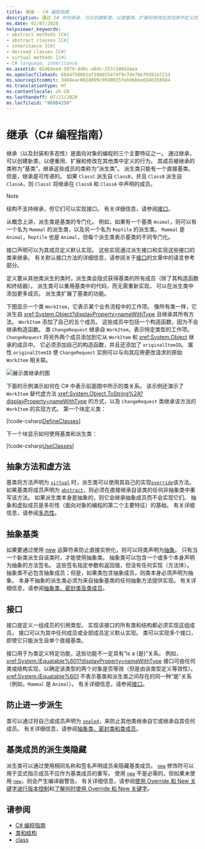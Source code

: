 ```yaml
---
title: 继承 - C# 编程指南
description: 通过 C# 中的继承，可以创建新类，以便重用、扩展和修改在其他类中定义的行为。
ms.date: 02/07/2020
helpviewer_keywords:
- abstract methods [C#]
- abstract classes [C#]
- inheritance [C#]
- derived classes [C#]
- virtual methods [C#]
- C# language, inheritance
ms.assetid: 81d64ee4-50f9-4d6c-a8dc-257c348d2eea
ms.openlocfilehash: 6b94f58801af188655474f9c7de76b79381e721d
ms.sourcegitcommit: 3d84eac0818099c9949035feb96bbe0346358504
ms.translationtype: HT
ms.contentlocale: zh-CN
ms.lasthandoff: 07/21/2020
ms.locfileid: "86864250"
---
```

# <a name="inheritance-c-programming-guide"></a>继承（C# 编程指南）

继承（以及封装和多态性）是面向对象的编程的三个主要特征之一。 通过继承，可以创建新类，以便重用、扩展和修改在其他类中定义的行为。 其成员被继承的类称为“基类”，继承这些成员的类称为“派生类”。 派生类只能有一个直接基类。 但是，继承是可传递的。 如果 `ClassC` 派生自 `ClassB`，并且 `ClassB` 派生自 `ClassA`，则 `ClassC` 将继承在 `ClassB` 和 `ClassA` 中声明的成员。

> [!NOTE]
> 结构不支持继承，但它们可以实现接口。 有关详细信息，请参阅[接口](../interfaces/index.md)。

从概念上讲，派生类是基类的专门化。 例如，如果有一个基类 `Animal`，则可以有一个名为 `Mammal` 的派生类，以及另一个名为 `Reptile` 的派生类。 `Mammal` 是 `Animal`，`Reptile` 也是 `Animal`，但每个派生类表示基类的不同专门化。

接口声明可以为其成员定义默认实现。 这些实现通过派生接口和实现这些接口的类来继承。 有关默认接口方法的详细信息，请参阅关于[接口](../../language-reference/keywords/interface.md)的文章中的语言参考部分。

定义要从其他类派生的类时，派生类会隐式获得基类的所有成员（除了其构造函数和终结器）。 派生类可以重用基类中的代码，而无需重新实现。 可以在派生类中添加更多成员。 派生类扩展了基类的功能。

下图显示一个类 `WorkItem`，它表示某个业务流程中的工作项。 像所有类一样，它派生自 <xref:System.Object?displayProperty=nameWithType> 且继承其所有方法。 `WorkItem` 添加了自己的五个成员。 这些成员中包括一个构造函数，因为不会继承构造函数。 类 `ChangeRequest` 继承自 `WorkItem`，表示特定类型的工作项。 `ChangeRequest` 将另外两个成员添加到它从 `WorkItem` 和 <xref:System.Object> 继承的成员中。 它必须添加自己的构造函数，并且还添加了 `originalItemID`。 属性 `originalItemID` 使 `ChangeRequest` 实例可以与向其应用更改请求的原始 `WorkItem` 相关联。

![展示类继承的图](./media/inheritance/class-inheritance-diagram.png)

下面的示例演示如何在 C# 中表示前面图中所示的类关系。 该示例还演示了 `WorkItem` 替代虚方法 <xref:System.Object.ToString%2A?displayProperty=nameWithType> 的方式，以及 `ChangeRequest` 类继承该方法的 `WorkItem` 的实现方式。 第一个块定义类：

[!code-csharp[DefineClasses](~/samples/snippets/csharp/objectoriented/inheritance.cs#Classes)]

下一个块显示如何使用基类和派生类：

[!code-csharp[UseClasses](~/samples/snippets/csharp/objectoriented/inheritance.cs#UseClasses)]

## <a name="abstract-and-virtual-methods"></a>抽象方法和虚方法

基类将方法声明为 [`virtual`](../../language-reference/keywords/virtual.md) 时，派生类可以使用其自己的实现[`override`](../../language-reference/keywords/override.md)该方法。 如果基类将成员声明为 [`abstract`](../../language-reference/keywords/abstract.md)，则必须在直接继承自该类的任何非抽象类中重写该方法。 如果派生类本身是抽象的，则它会继承抽象成员而不会实现它们。 抽象和虚拟成员是多形性（面向对象的编程的第二个主要特征）的基础。 有关详细信息，请参阅[多态性](./polymorphism.md)。

## <a name="abstract-base-classes"></a>抽象基类

如果要通过使用 [new](../../language-reference/operators/new-operator.md) 运算符来防止直接实例化，则可以将类声明为[抽象](../../language-reference/keywords/abstract.md)。 只有当一个新类派生自该类时，才能使用抽象类。 抽象类可以包含一个或多个本身声明为抽象的方法签名。 这些签名指定参数和返回值，但没有任何实现（方法体）。 抽象类不必包含抽象成员；但是，如果类包含抽象成员，则类本身必须声明为抽象。 本身不抽象的派生类必须为来自抽象基类的任何抽象方法提供实现。 有关详细信息，请参阅[抽象类、密封类及类成员](abstract-and-sealed-classes-and-class-members.md)。

## <a name="interfaces"></a>接口

接口是定义一组成员的引用类型。 实现该接口的所有类和结构都必须实现这组成员。 接口可以为其中任何成员或全部成员定义默认实现。 类可以实现多个接口，即使它只能派生自单个直接基类。

接口用于为类定义特定功能，这些功能不一定具有“is a (是)”关系。 例如，<xref:System.IEquatable%601?displayProperty=nameWithType> 接口可由任何类或结构实现，以确定该类型的两个对象是否等效（但是由该类型定义等效性）。 <xref:System.IEquatable%601> 不表示基类和派生类之间存在的同一种“是”关系（例如，`Mammal` 是 `Animal`）。 有关详细信息，请参阅[接口](../interfaces/index.md)。

## <a name="preventing-further-derivation"></a>防止进一步派生  

类可以通过将自己或成员声明为 [`sealed`](../../language-reference/keywords/sealed.md)，来防止其他类继承自它或继承自其任何成员。 有关详细信息，请参阅[抽象类、密封类和类成员](./abstract-and-sealed-classes-and-class-members.md)。

## <a name="derived-class-hiding-of-base-class-members"></a>基类成员的派生类隐藏  

派生类可以通过使用相同名称和签名声明成员来隐藏基类成员。 [`new`](../../language-reference/keywords/new-modifier.md) 修饰符可以用于显式指示成员不应作为基类成员的重写。 使用 [`new`](../../language-reference/keywords/new-modifier.md) 不是必需的，但如果未使用 [`new`](../../language-reference/keywords/new-modifier.md)，则会产生编译器警告。 有关详细信息，请参阅[使用 Override 和 New 关键字进行版本控制](./versioning-with-the-override-and-new-keywords.md)和[了解何时使用 Override 和 New 关键字](./knowing-when-to-use-override-and-new-keywords.md)。

## <a name="see-also"></a>请参阅

- [C# 编程指南](../index.md)
- [类和结构](./index.md)
- [class](../../language-reference/keywords/class.md)
